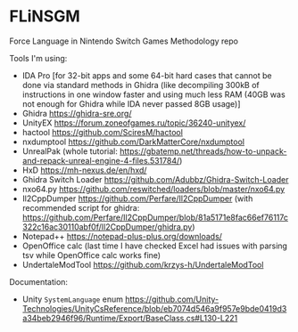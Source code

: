# FLiNSGM
Force Language in Nintendo Switch Games Methodology repo

Tools I'm using:
- IDA Pro [for 32-bit apps and some 64-bit hard cases that cannot be done via standard methods in Ghidra (like decompiling 300kB of instructions in one window faster and using much less RAM (40GB was not enough for Ghidra while IDA never passed 8GB usage)]
- Ghidra https://ghidra-sre.org/
- UnityEX https://forum.zoneofgames.ru/topic/36240-unityex/
- hactool https://github.com/SciresM/hactool
- nxdumptool https://github.com/DarkMatterCore/nxdumptool
- UnrealPak (whole tutorial: https://gbatemp.net/threads/how-to-unpack-and-repack-unreal-engine-4-files.531784/)
- HxD https://mh-nexus.de/en/hxd/
- Ghidra Switch Loader https://github.com/Adubbz/Ghidra-Switch-Loader
- nxo64.py https://github.com/reswitched/loaders/blob/master/nxo64.py
- Il2CppDumper https://github.com/Perfare/Il2CppDumper (with recommended script for ghidra: https://github.com/Perfare/Il2CppDumper/blob/81a5171e8fac66ef76117c322c16ac30110abf0f/Il2CppDumper/ghidra.py)
- Notepad++ https://notepad-plus-plus.org/downloads/
- OpenOffice calc (last time I have checked Excel had issues with parsing tsv while OpenOffice calc works fine)
- UndertaleModTool https://github.com/krzys-h/UndertaleModTool

Documentation:
- Unity `SystemLanguage` enum https://github.com/Unity-Technologies/UnityCsReference/blob/eb7074d546a9f957e9bde0419d3a34beb2946f96/Runtime/Export/BaseClass.cs#L130-L221
